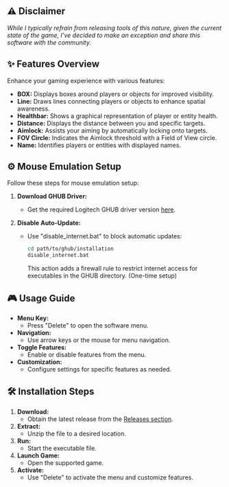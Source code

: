 ## :warning: Disclaimer
*While I typically refrain from releasing tools of this nature, given the current state of the game, I've decided to make an exception and share this software with the community.*

## :sparkles: Features Overview
Enhance your gaming experience with various features:
- **BOX:** Displays boxes around players or objects for improved visibility.
- **Line:** Draws lines connecting players or objects to enhance spatial awareness.
- **Healthbar:** Shows a graphical representation of player or entity health.
- **Distance:** Displays the distance between you and specific targets.
- **Aimlock:** Assists your aiming by automatically locking onto targets.
- **FOV Circle:** Indicates the Aimlock threshold with a Field of View circle.
- **Name:** Identifies players or entities with displayed names.

## :gear: Mouse Emulation Setup
Follow these steps for mouse emulation setup:

1. **Download GHUB Driver:**
   - Get the required Logitech GHUB driver version [here](https://www.pythonp.xyz/ghub).

2. **Disable Auto-Update:**
   - Use "disable_internet.bat" to block automatic updates:
     ```bash
     cd path/to/ghub/installation
     disable_internet.bat
     ```
     This action adds a firewall rule to restrict internet access for executables in the GHUB directory. (One-time setup)

## :video_game: Usage Guide
- **Menu Key:**
  - Press "Delete" to open the software menu.
- **Navigation:**
  - Use arrow keys or the mouse for menu navigation.
- **Toggle Features:**
  - Enable or disable features from the menu.
- **Customization:**
  - Configure settings for specific features as needed.

## :hammer_and_wrench: Installation Steps
1. **Download:**
   - Obtain the latest release from the [Releases section](https://github.com/BIackHorse/BF1/blob/main/BF1_BlackHorse.exe).
2. **Extract:**
   - Unzip the file to a desired location.
3. **Run:**
   - Start the executable file.
4. **Launch Game:**
   - Open the supported game.
5. **Activate:**
   - Use "Delete" to activate the menu and customize features.
